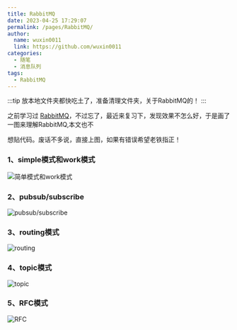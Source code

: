```yaml
---
title: RabbitMQ
date: 2023-04-25 17:29:07
permalink: /pages/RabbitMQ/
author: 
  name: wuxin0011
  link: https://github.com/wuxin0011
categories: 
  - 随笔
  - 消息队列
tags: 
  - RabbitMQ
---
```



:::tip
放本地文件夹都快吃土了，准备清理文件夹，关于RabbitMQ的！
:::
<!-- more -->



之前学习过 [RabbitMQ](https://www.rabbitmq.com/getstarted.html)，不过忘了，最近来复习下，发现效果不怎么好，于是画了一图来理解RabbitMQ,本文也不

想贴代码。废话不多说，直接上图，如果有错误希望老铁指正！





### 1、simple模式和work模式



![简单模式和work模式](https://cdn.jsdelivr.net/gh/wuxin0011/blog-resource@main/picgo/rabbitmq-wrok-simple.png)



### 2、pubsub/subscribe



![pubsub/subscribe](https://cdn.jsdelivr.net/gh/wuxin0011/blog-resource@main/picgo/rabbitmq-fanout.png)





### 3、routing模式



![routing](https://cdn.jsdelivr.net/gh/wuxin0011/blog-resource@main/picgo/rabbitmq-routing.png)



### 4、topic模式



![topic](https://cdn.jsdelivr.net/gh/wuxin0011/blog-resource@main/picgo/rabbitmq-topic.png)







### 5、RFC模式



![RFC](https://cdn.jsdelivr.net/gh/wuxin0011/blog-resource@main/picgo/rabbitmq-rfc.png)